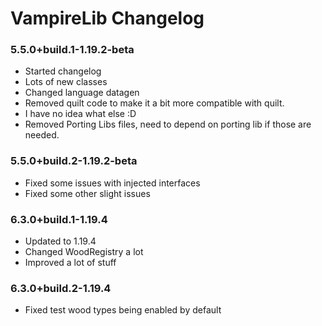 # VampireLib Changelog

### 5.5.0+build.1-1.19.2-beta

- Started changelog
- Lots of new classes
- Changed language datagen
- Removed quilt code to make it a bit more compatible with quilt.
- I have no idea what else :D
- Removed Porting Libs files, need to depend on porting lib if those are needed.

### 5.5.0+build.2-1.19.2-beta

- Fixed some issues with injected interfaces
- Fixed some other slight issues

### 6.3.0+build.1-1.19.4

- Updated to 1.19.4
- Changed WoodRegistry a lot
- Improved a lot of stuff

### 6.3.0+build.2-1.19.4

- Fixed test wood types being enabled by default
